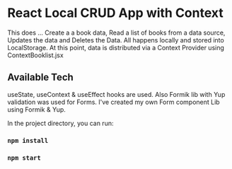 # React Local CRUD App with Context

This does ... Create a a book data, Read a list of books from 
a data source, Updates the data and Deletes the Data. All 
happens locally and stored into LocalStorage. At this point, data is distributed via a Context Provider using ContextBooklist.jsx 

## Available Tech

useState, useContext & useEffect hooks are used. Also Formik lib with Yup validation was used for Forms. I've created my own Form component Lib using Formik & Yup.

In the project directory, you can run:
### `npm install`
### `npm start`

